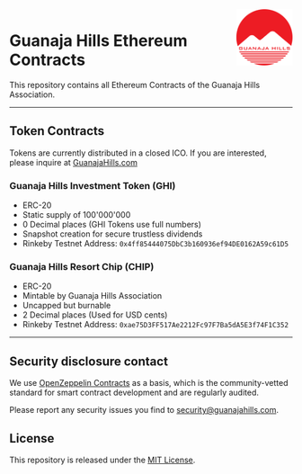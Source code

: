 <img src="logo.svg" alt="GuanajaHills Logo" height="100px" align="right">

# Guanaja Hills Ethereum Contracts

This repository contains all Ethereum Contracts of the Guanaja Hills Association.

---

## Token Contracts

Tokens are currently distributed in a closed ICO. If you are interested, please inquire at [GuanajaHills.com](https://guanajahills.com/inquiry)

### Guanaja Hills Investment Token (GHI)

* ERC-20
* Static supply of 100'000'000
* 0 Decimal places (GHI Tokens use full numbers)
* Snapshot creation for secure trustless dividends
* Rinkeby Testnet Address: `0x4ff85444075DbC3b160936ef94DE0162A59c61D5`

### Guanaja Hills Resort Chip (CHIP)

* ERC-20
* Mintable by Guanaja Hills Association
* Uncapped but burnable
* 2 Decimal places (Used for USD cents)
* Rinkeby Testnet Address: `0xae75D3FF517Ae2212Fc97F7Ba5dA5E3f74F1C352`

---

## Security disclosure contact

We use [OpenZeppelin Contracts](https://github.com/OpenZeppelin/openzeppelin-contracts) as a basis, which is the community-vetted standard for smart contract development and are regularly audited.

Please report any security issues you find to security@guanajahills.com.

## License

This repository is released under the [MIT License](LICENSE).

